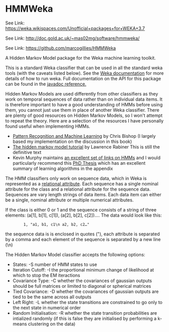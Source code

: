 HMMWeka
=======
See Link: https://weka.wikispaces.com/Unofficial+packages+for+WEKA+3.7

See Link: http://doc.gold.ac.uk/~mas02mg/software/hmmweka/

See Link: https://github.com/marcogillies/HMMWeka

A Hidden Markov Model package for the Weka machine learning toolkit.

This is a standard Weka classifier that can be used in all the standard weka tools (with the caveats listed below). See the [Weka documentation](http://www.cs.waikato.ac.nz/ml/weka/) for more details of how to run weka. Full documentation on the API for this package can be found in the [javadoc reference.](http://doc.gold.ac.uk/~mas02mg/software/hmmweka/HMM/doc/index.html)

Hidden Markov Models are used differently from other classifiers as they work on temporal sequences of data rather than on individual data items. It is therefore important to have a good understanding of HMMs before using them, you cannot just use them in place of another Weka classifier. There are plenty of good resources on Hidden Markov Models, so I won't attempt to repeat the theory. Here are a selection of the resources I have personally found useful when implementing HMMs.

* [Pattern Recognition and Machine Learning](http://research.microsoft.com/en-us/um/people/cmbishop/PRML/index.htm) by Chris Bishop (I largely based my implementation on the discussion in this book)
* [The hidden markov model tutorial](http://www.cs.ubc.ca/~murphyk/Bayes/rabiner.pdf) by Lawrence Rabiner This is still the definitive text
* Kevin Murphy maintains [an excellent set of links on HMMs](http://www.cs.ubc.ca/~murphyk/Software/HMM/hmm.html) and I would particularly recommend this [PhD Thesis](http://www.cs.ubc.ca/~murphyk/Thesis/thesis.html) which has an excellent summary of learning algorithms in the appendix

The HMM classifiers only work on sequence data, which in Weka is represented as a [relational attribute](http://weka.wikispaces.com/Multi-instance+classification). Each sequence has a single nominal attribute for the class and a relational attribute for the sequence data. Sequences are vary length strings of data items. Each data item can either be a single, nominal attribute or multiple numerical attributes.

If the class is either 0 or 1 and the sequence consists of a string of three elements: (a[1], b[1], c[1]), (a[2], b[2], c[2])…. The data would look like this:

			1, "a1, b1, c1\n a2, b2, c2…"
			
the sequence data is is enclosed in quotes ("), each attribute is separated by a comma and each element of the sequence is separated by a new line (\n)

The Hidden Markov Model classifier accepts the following options:

* States: -S number of HMM states to use
* Iteration Cutoff: -I the proportional minimum change of likelihood at which to stop the EM iteractions
* Covariance Type: -C whether the covariances of gaussian outputs should be full matrices or limited to diagonal or spherical matrices
* Tied Covariance: -D whether the covariances of gaussian outputs are tied to be the same across all outputs
* Left Right: -L whether the state transitions are constrained to go only to the next state in numerical order
* Random Initialisation: -R whether the state transition probabilities are intialized randomly (if this is false they are initialised by performing a k-means clustering on the data)

